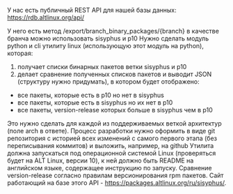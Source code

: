 У нас есть публичный REST API для нашей базы данных:
https://rdb.altlinux.org/api/

У него есть метод
/export/branch_binary_packages/{branch}
в качестве бранча можно использовать sisyphus и p10
Нужно сделать модуль python и cli утилиту linux (использующую этот модуль на python), которая:

1) получает списки бинарных пакетов ветки sisyphus и p10
2) делает сравнение полученных списков пакетов и выводит JSON (структуру нужно придумать), в котором будет отображено:
- все пакеты, которые есть в p10 но нет в sisyphus
- все пакеты, которые есть в sisyphus но их нет в p10
- все пакеты, version-release которых больше в sisyphus чем в p10

Это нужно сделать для каждой из поддерживаемых веткой архитектур (поле arch в ответе).
Процесс разработки нужно оформить в виде git репозитория с историей всех изменений с самого первого этапа (без переписывания коммитов) и выложить, например, на github
Утилита должна запускаться под операционной системой Linux (проверяться будет на ALT Linux, версии 10), к ней должно быть README на английском языке, содержащее инструкцию по запуску.
Сравнение version-release согласно правилам версионирования rpm пакетов.
Cайт работающий на базе этого API -  https://packages.altlinux.org/ru/sisyphus/.
